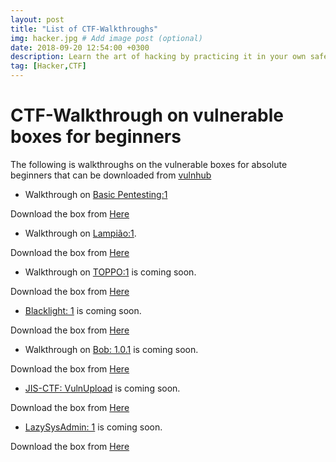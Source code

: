 ```yaml
---
layout: post
title: "List of CTF-Walkthroughs"
img: hacker.jpg # Add image post (optional)
date: 2018-09-20 12:54:00 +0300
description: Learn the art of hacking by practicing it in your own safe environment.  # Add post description (optional)
tag: [Hacker,CTF]
---
```


# CTF-Walkthrough on vulnerable boxes for beginners
The following is walkthroughs on the vulnerable boxes for absolute beginners that can be downloaded from [vulnhub](https://www.vulnhub.com)


* Walkthrough on [Basic Pentesting:1](https://innodict.in/Basic-pentesting-1-Vulnhub-Walkthrough)

Download the box from [Here](https://drive.google.com/file/d/1wkfI9cpyjouj6ox_88EqF6tKMtTHIYC1/view?usp=sharing)

* Walkthrough on [Lampião:1](https://innodict.in/Lampiao-1-Vulnhub-Walkthrough/).

Download the box from [Here](https://download.vulnhub.com/lampiao/Lampiao.zip)

* Walkthrough on [TOPPO:1](https://innodict.in) is coming soon.

Download the box from [Here](https://download.vulnhub.com/toppo/Toppo.zip)


* [Blacklight: 1](https://innodict.in) is coming soon.

Download the box from [Here](https://download.vulnhub.com/blacklight/BLACKLIGHT.ova)


* Walkthrough on [Bob: 1.0.1](https://innodict.in) is coming soon.

Download the box from [Here](https://download.vulnhub.com/bob/Bob_v1.0.1.ova)


* [JIS-CTF: VulnUpload](https://innodict.in) is coming soon.

Download the box from [Here](https://download.vulnhub.com/jisctf/JIS-CTF-VulnUpload-CTF01.ova)


* [LazySysAdmin: 1](https://innodict.in) is coming soon.

Download the box from [Here](https://download.vulnhub.com/lazysysadmin/Lazysysadmin.zip)


